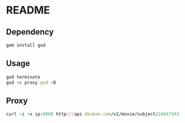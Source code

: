 # README

## Dependency

```ruby
gem install god
```

## Usage

```ruby
god terminate
god -c proxy.god -D
```

## Proxy

```ruby
curl -i -x ip:8008 http://api.douban.com/v2/movie/subject/24847343
```
